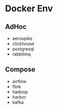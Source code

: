 # Docker Env

## AdHoc

- aerospike
- clickhouse
- postgresql
- rabbitmq

## Compose

- airflow
- flink
- hadoop
- harbor
- kafka
